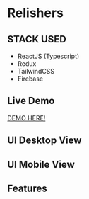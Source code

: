 # Relishers

## STACK USED
- ReactJS (Typescript)
- Redux
- TailwindCSS
- Firebase
## Live Demo 
<a href = "https://relishers-v3.netlify.app/" >DEMO HERE!<a/>
  
## UI Desktop View


## UI Mobile View

## Features 
